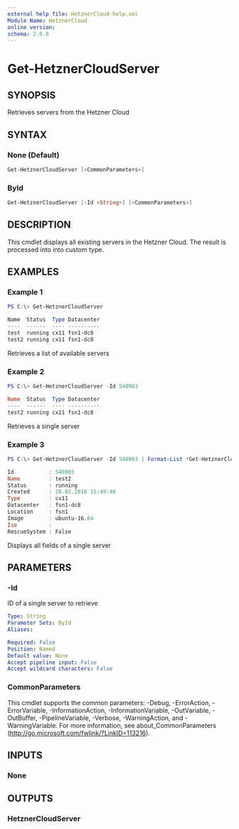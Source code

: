 ```yaml
---
external help file: HetznerCloud-help.xml
Module Name: HetznerCloud
online version:
schema: 2.0.0
---
```


# Get-HetznerCloudServer

## SYNOPSIS

Retrieves servers from the Hetzner Cloud

## SYNTAX

### None (Default)

```powershell
Get-HetznerCloudServer [<CommonParameters>]
```

### ById

```powershell
Get-HetznerCloudServer [-Id <String>] [<CommonParameters>]
```

## DESCRIPTION

This cmdlet displays all existing servers in the Hetzner Cloud. The result is processed into into custom type.

## EXAMPLES

### Example 1

```powershell
PS C:\> Get-HetznerCloudServer

Name  Status  Type Datacenter
----  ------  ---- ----------
test  running cx11 fsn1-dc8
test2 running cx11 fsn1-dc8
```

Retrieves a list of available servers

### Example 2

```powershell
PS C:\> Get-HetznerCloudServer -Id 540903

Name  Status  Type Datacenter
----  ------  ---- ----------
test2 running cx11 fsn1-dc8
```

Retrieves a single server

### Example 3

```powershell
PS C:\> Get-HetznerCloudServer -Id 540903 | Format-List *Get-HetznerCloudServer -Id 540903 | Format-List *

Id           : 540903
Name         : test2
Status       : running
Created      : 28.02.2018 15:49:48
Type         : cx11
Datacenter   : fsn1-dc8
Location     : fsn1
Image        : ubuntu-16.04
Iso          :
RescueSystem : False
```

Displays all fields of a single server

## PARAMETERS

### -Id

ID of a single server to retrieve

```yaml
Type: String
Parameter Sets: ById
Aliases:

Required: False
Position: Named
Default value: None
Accept pipeline input: False
Accept wildcard characters: False
```

### CommonParameters

This cmdlet supports the common parameters: -Debug, -ErrorAction, -ErrorVariable, -InformationAction, -InformationVariable, -OutVariable, -OutBuffer, -PipelineVariable, -Verbose, -WarningAction, and -WarningVariable.
For more information, see about_CommonParameters (http://go.microsoft.com/fwlink/?LinkID=113216).

## INPUTS

### None

## OUTPUTS

### HetznerCloudServer
